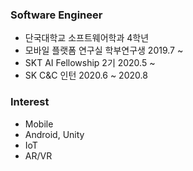 ### Software Engineer
- 단국대학교 소프트웨어학과 4학년
- 모바일 플랫폼 연구실 학부연구생 2019.7 ~
- SKT AI Fellowship 2기 2020.5 ~
- SK C&C 인턴 2020.6 ~ 2020.8

### Interest
- Mobile
- Android, Unity
- IoT
- AR/VR
